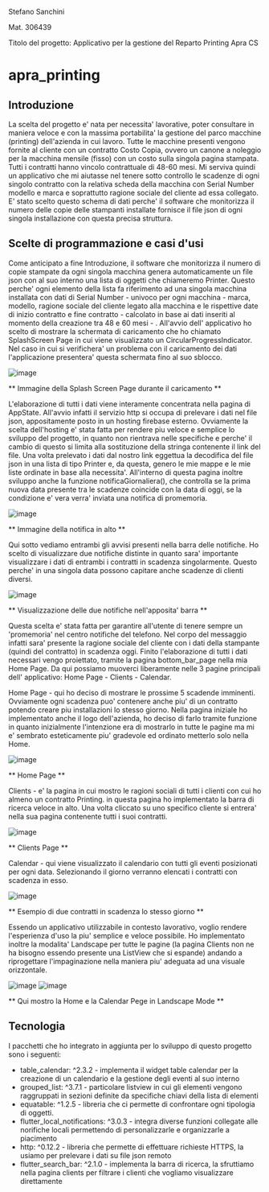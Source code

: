 Stefano Sanchini

Mat. 306439

Titolo del progetto: Applicativo per la gestione del Reparto Printing Apra CS

# apra_printing

## Introduzione

La scelta del progetto e' nata per necessita' lavorative, poter consultare in maniera veloce e
con la massima portabilita' la gestione del parco macchine (printing) dell'azienda in cui lavoro.
Tutte le macchine presenti vengono fornite al cliente con un contratto Costo Copia, ovvero un canone a
noleggio per la macchina mensile (fisso) con un costo sulla singola pagina stampata. Tutti i contratti
hanno vincolo contrattuale di 48-60 mesi.
Mi serviva quindi un applicativo che mi aiutasse nel tenere sotto controllo le scadenze di ogni
singolo contratto con la relativa scheda della macchina con Serial Number modello e marca e soprattutto
ragione sociale del cliente ad essa collegato.
E' stato scelto questo schema di dati perche' il software che monitorizza il numero delle copie
delle stampanti installate fornisce il file json di ogni singola installazione con questa precisa
struttura.

## Scelte di programmazione e casi d'usi

Come anticipato a fine Introduzione, il software che monitorizza il numero di copie stampate da ogni
singola macchina genera automaticamente un file json con al suo interno una lista di oggetti che
chiameremo Printer. Questo perche' ogni elemento della lista fa riferimento ad una singola macchina
installata con dati di Serial Number - univoco per ogni macchina - marca, modello, ragione sociale
del cliente legato alla macchina e le rispettive date di inizio contratto e fine contratto - calcolato
in base ai dati inseriti al momento della creazione tra 48 e 60 mesi - .
All'avvio dell' applicativo ho scelto di mostrare la schermata di caricamento che ho chiamato SplashScreen
Page in cui viene visualizzato un CircularProgressIndicator. Nel caso in cui si verifichera' un problema
con il caricamento dei dati l'applicazione presentera' questa schermata fino al suo sblocco.

![image](/assets/screenshot/splash_screen.PNG)

** Immagine della Splash Screen Page durante il caricamento **

L'elaborazione di tutti i dati viene interamente concentrata nella pagina di AppState.
All'avvio infatti il servizio http si occupa di prelevare i dati nel file json, appositamente posto
in un hosting firebase esterno. Ovviamente la scelta dell'hosting e' stata fatta per rendere piu
veloce e semplice lo sviluppo del progetto, in quanto non rientrava nelle specifiche e perche' il
cambio di questo si limita alla sostituzione della stringa contenente il link del file.
Una volta prelevato i dati dal nostro link eggettua la decodifica del file json in una lista di
tipo Printer e, da questa, genero le mie mappe e le mie liste ordinate in base alla necessita'.
All'interno di questa pagina inoltre sviluppo anche la funzione notificaGiornaliera(), che controlla
se la prima nuova data presente tra le scadenze coincide con la data di oggi, se la condizione e' vera
verra' inviata una notifica di promemoria.

![image](/assets/screenshot/notifica.PNG)

** Immagine della notifica in alto **

Qui sotto vediamo entrambi gli avvisi presenti nella barra delle notifiche. Ho scelto di visualizzare
due notifiche distinte in quanto sara' importante visualizzare i dati di entrambi i contratti in scadenza
singolarmente. Questo perche' in una singola data possono capitare anche scadenze di clienti diversi.

![image](/assets/screenshot/notifica2.PNG)

** Visualizzazione delle due notifiche nell'apposita' barra **

Questa scelta e' stata fatta per garantire all'utente di tenere sempre un 'promemoria'
nel centro notifiche del telefono. Nel corpo del messaggio infatti sara' presente la ragione sociale
del cliente con i dati della stampante (quindi del contratto) in scadenza oggi.
Finito l'elaborazione di tutti i dati necessari vengo proiettato, tramite la pagina bottom_bar_page
nella mia Home Page. Da qui possiamo muoverci liberamente nelle 3 pagine principali dell' applicativo:
Home Page - Clients - Calendar.

Home Page - qui ho deciso di mostrare le prossime 5 scadende imminenti. Ovviamente ogni
scadenza puo' contenere anche piu' di un contratto potendo creare piu installazioni lo
stesso giorno. Nella pagina iniziale ho implementato anche il logo dell'azienda, ho deciso di farlo
tramite funzione in quanto inizialmente l'intenzione era di mostrarlo in tutte le pagine ma  mi e'
sembrato esteticamente piu' gradevole ed ordinato metterlo solo nella Home.

![image](/assets/screenshot/home_page.PNG)

** Home Page **

Clients - e' la pagina in cui mostro le ragioni sociali di tutti i clienti con cui ho almeno
un contratto Printing. in questa pagina ho implementato la barra di ricerca veloce in alto.
Una volta cliccato su uno specifico cliente si entrera' nella sua pagina contenente tutti i suoi contratti.

![image](/assets/screenshot/clients_page.PNG)

** Clients Page **

Calendar - qui viene visualizzato il calendario con tutti gli eventi posizionati per ogni data.
Selezionando il giorno verranno elencati i contratti con scadenza in esso.

![image](/assets/screenshot/calendar_page.PNG)

** Esempio di due contratti in scadenza lo stesso giorno **

Essendo un applicativo utilizzabile in contesto lavorativo, voglio rendere l'esperienza d'uso la piu'
semplice e veloce possibile. Ho implementato inoltre la modalita' Landscape per tutte le pagine (la
pagina Clients non ne ha bisogno essendo presente una ListView che si espande) andando a riprogettare
l'impaginazione nella maniera piu' adeguata ad una visuale orizzontale.

![image](/assets/screenshot/home_landscape.PNG)
![image](/assets/screenshot/calendar_landscape.PNG)

** Qui mostro la Home e la Calendar Pege in Landscape Mode **

## Tecnologia

I pacchetti che ho integrato in aggiunta per lo sviluppo di questo progetto sono i seguenti:

- table_calendar: ^2.3.2 - implementa il widget table calendar per la creazione di un calendario
    e la gestione degli eventi al suo interno
- grouped_list: ^3.7.1 - particolare listview in cui gli elementi vengono raggruppati in sezioni
    definite da specifiche chiavi della lista di elementi
- equatable: ^1.2.5 - libreria che ci permette di confrontare ogni tipologia di oggetti.
- flutter_local_notifications: ^3.0.3 - integra diverse funzioni collegate alle norifiche locali
    permettendo di personalizzarle e organizzarle a piacimento
- http: ^0.12.2 - libreria che permette di effettuare richieste HTTPS, la usiamo per prelevare i
    dati su file json remoto
- flutter_search_bar: ^2.1.0 - implementa la barra di ricerca, la sfruttiamo nella pagina clients
    per filtrare i clienti che vogliamo visualizzare direttamente
